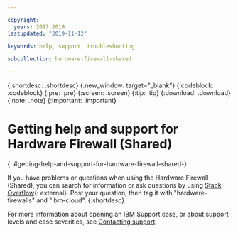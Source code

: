 ```yaml
---

copyright:
  years: 2017,2019
lastupdated: "2019-11-12"

keywords: help, support, troubleshooting

subcollection: hardware-firewall-shared

---
```


{:shortdesc: .shortdesc}
{:new_window: target="_blank"}
{:codeblock: .codeblock}
{:pre: .pre}
{:screen: .screen}
{:tip: .tip}
{:download: .download}
{:note: .note}
{:important: .important}

# Getting help and support for Hardware Firewall (Shared)
{: #getting-help-and-support-for-hardware-firewall-shared-}

If you have problems or questions when using the Hardware Firewall (Shared), you can search for information or ask questions by using [Stack Overflow](https://stackoverflow.com/search?q=dl+ibm-cloud){: external}. Post your question, then tag it with "hardware-firewalls" and "ibm-cloud".
{:shortdesc}

For more information about opening an IBM Support case, or about support levels and case severities, see [Contacting support](/docs/get-support?topic=get-support-using-avatar#using-avatar).